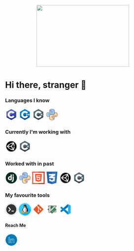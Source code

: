<p align="center">
  <img width="300" height="200" src="monkeycoder.gif">
</p>

# Hi there, stranger 👋
<!--
**warhammer327/warhammer327** is a ✨ _special_ ✨ repository because its `README.md` (this file) appears on your GitHub profile.

Here are some ideas to get you started:

- 🔭 I’m currently working on ...
- 🌱 I’m currently learning ...
- 👯 I’m looking to collaborate on ...
- 🤔 I’m looking for help with ...
- 💬 Ask me about ...
- 📫 How to reach me: ...
- 😄 Pronouns: ...
- ⚡ Fun fact: ...
-->


### Languages I know
<p align="left">
   <a href="https://en.wikipedia.org/wiki/C_(programming_language)" target="_blank"><img width="40" height="40" src="/icons/c.png"></a>
   <a href="https://en.wikipedia.org/wiki/C%2B%2B" target="_blank"><img width="40" height="40" src="/icons/c++.png"></a>
   <a href="https://en.wikipedia.org/wiki/C_Sharp_(programming_language)" target="_blank"><img width="40" height="40" src="/icons/csharp.png"></a>
   <a href="https://www.python.org/about/gettingstarted/" target="_blank"><img width="40" height="40" src="/icons/python.png"></a>
</p>


### Currently I'm working with
<p align="left">
    <a href="https://unity.com/" target="_blank"><img width="40" height="40" src="/icons/unity.png"></a>
    <a href="https://en.wikipedia.org/wiki/C_Sharp_(programming_language)" target="_blank"><img width="40" height="40" src="/icons/csharp.png"></a>
</p>

### Worked with in past 
<p align="left">
  <a href="https://www.djangoproject.com/" target="_blank"><img width="40" height="40" src="/icons/django.png"></a>
  <a href="https://www.python.org/about/gettingstarted/" target="_blank"><img width="40" height="40" src="/icons/python.png"></a>
  <a href="https://en.wikipedia.org/wiki/HTML" target="_blank"><img width="40" height="40" src="/icons/html.png"></a>
  <a href="https://www.w3schools.com/css/" target="_blank"><img width="40" height="40" src="/icons/css.png"></a>
  <a href="https://unity.com/" target="_blank"><img width="40" height="40" src="/icons/unity.png"></a>
  <a href="https://en.wikipedia.org/wiki/C_Sharp_(programming_language)" target="_blank"><img width="40" height="40" src="/icons/csharp.png"></a>
</p>

### My favourite tools
<p align="left">
  <a href="https://en.wikipedia.org/wiki/Computer_terminal" target="_blank"><img width="40" height="40" src="/icons/terminal.png"></a>
  <a href="https://www.linux.org/" target="_blank"><img width="40" height="40" src="/icons/linux.png"></a>
  <a href="https://git-scm.com/" target="_blank"><img width="40" height="40" src="/icons/git.png"></a>
  <a href="https://www.vim.org/" target="_blank"><img width="40" height="40" src="/icons/vim.png"></a>
  <a href="https://code.visualstudio.com/" target="_blank"><img width="40" height="40" src="/icons/vscode.png"></a>
</p>

#### Reach Me
<p align="left">
  <a href="https://www.linkedin.com/in/warhammer327/" target="_blank"><img width="40" height="40" src="/icons/linkedIn.png"></a>
</p>
